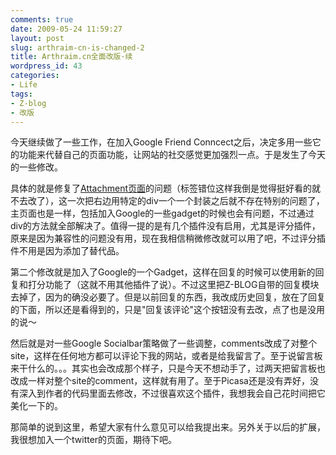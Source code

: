```yaml
---
comments: true
date: 2009-05-24 11:59:27
layout: post
slug: arthraim-cn-is-changed-2
title: Arthraim.cn全面改版·续
wordpress_id: 43
categories:
- Life
tags:
- Z-blog
- 改版
---
```


今天继续做了一些工作，在加入Google Friend Conncect之后，决定多用一些它的功能来代替自己的页面功能，让网站的社交感觉更加强烈一点。于是发生了今天的一些修改。




具体的就是修复了[Attachment页面](http://arthraim.cn/Gallery/)的问题（标签错位这样我倒是觉得挺好看的就不去改了），这一次把右边用特定的div一个一个封装之后就不存在特别的问题了，主页面也是一样，包括加入Google的一些gadget的时候也会有问题，不过通过div的方法就全部解决了。值得一提的是有几个插件没有启用，尤其是评分插件，原来是因为兼容性的问题没有用，现在我相信稍微修改就可以用了吧，不过评分插件不用是因为添加了替代品。




第二个修改就是加入了Google的一个Gadget，这样在回复的时候可以使用新的回复和打分功能了（这就不用其他插件了说）。不过这里把Z-BLOG自带的回复模块去掉了，因为的确没必要了。但是以前回复的东西，我改成历史回复，放在了回复的下面，所以还是看得到的，只是"回复该评论"这个按钮没有去改，点了也是没用的说～




然后就是对一些Google Socialbar策略做了一些调整，comments改成了对整个site，这样在任何地方都可以评论下我的网站，或者是给我留言了。至于说留言板来干什么的。。。其实也会改成那个样子，只是今天不想动手了，过两天把留言板也改成一样对整个site的comment，这样就有用了。至于Picasa还是没有弄好，没有深入到作者的代码里面去修改，不过很喜欢这个插件，我想我会自己花时间把它美化一下的。




那简单的说到这里，希望大家有什么意见可以给我提出来。另外关于以后的扩展，我很想加入一个twitter的页面，期待下吧。
